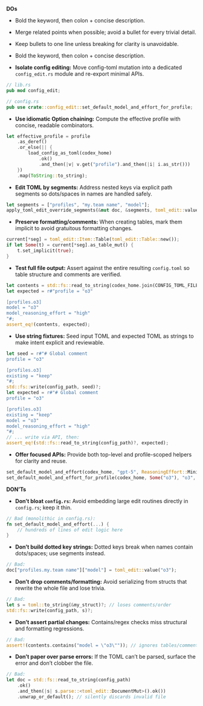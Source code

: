 **DOs**
- Bold the keyword, then colon + concise description.
- Merge related points when possible; avoid a bullet for every trivial detail.
- Keep bullets to one line unless breaking for clarity is unavoidable.

- Bold the keyword, then colon + concise description.

- **Isolate config editing:** Move config-toml mutation into a dedicated `config_edit.rs` module and re-export minimal APIs.
```rust
// lib.rs
pub mod config_edit;

// config.rs
pub use crate::config_edit::set_default_model_and_effort_for_profile;
```

- **Use idiomatic Option chaining:** Compute the effective profile with concise, readable combinators.
```rust
let effective_profile = profile
    .as_deref()
    .or_else(|| {
        load_config_as_toml(codex_home)
            .ok()
            .and_then(|v| v.get("profile").and_then(|i| i.as_str()))
    })
    .map(ToString::to_string);
```

- **Edit TOML by segments:** Address nested keys via explicit path segments so dots/spaces in names are handled safely.
```rust
let segments = ["profiles", "my.team name", "model"];
apply_toml_edit_override_segments(&mut doc, &segments, toml_edit::value("o3"));
```

- **Preserve formatting/comments:** When creating tables, mark them implicit to avoid gratuitous formatting changes.
```rust
current[*seg] = toml_edit::Item::Table(toml_edit::Table::new());
if let Some(t) = current[*seg].as_table_mut() {
    t.set_implicit(true);
}
```

- **Test full file output:** Assert against the entire resulting `config.toml` so table structure and comments are verified.
```rust
let contents = std::fs::read_to_string(codex_home.join(CONFIG_TOML_FILE))?;
let expected = r#"profile = "o3"

[profiles.o3]
model = "o3"
model_reasoning_effort = "high"
"#;
assert_eq!(contents, expected);
```

- **Use string fixtures:** Seed input TOML and expected TOML as strings to make intent explicit and reviewable.
```rust
let seed = r#"# Global comment
profile = "o3"

[profiles.o3]
existing = "keep"
"#;
std::fs::write(config_path, seed)?;
let expected = r#"# Global comment
profile = "o3"

[profiles.o3]
existing = "keep"
model = "o3"
model_reasoning_effort = "high"
"#;
// ... write via API, then:
assert_eq!(std::fs::read_to_string(config_path)?, expected);
```

- **Offer focused APIs:** Provide both top-level and profile-scoped helpers for clarity and reuse.
```rust
set_default_model_and_effort(codex_home, "gpt-5", ReasoningEffort::Minimal)?;
set_default_model_and_effort_for_profile(codex_home, Some("o3"), "o3", ReasoningEffort::High)?;
```

**DON’Ts**
- **Don’t bloat `config.rs`:** Avoid embedding large edit routines directly in `config.rs`; keep it thin.
```rust
// Bad (monolithic in config.rs):
fn set_default_model_and_effort(...) {
    // hundreds of lines of edit logic here
}
```

- **Don’t build dotted key strings:** Dotted keys break when names contain dots/spaces; use segments instead.
```rust
// Bad:
doc["profiles.my.team name"]["model"] = toml_edit::value("o3");
```

- **Don’t drop comments/formatting:** Avoid serializing from structs that rewrite the whole file and lose trivia.
```rust
// Bad:
let s = toml::to_string(&my_struct)?; // loses comments/order
std::fs::write(config_path, s)?;
```

- **Don’t assert partial changes:** Contains/regex checks miss structural and formatting regressions.
```rust
// Bad:
assert!(contents.contains("model = \"o3\"")); // ignores tables/comments
```

- **Don’t paper over parse errors:** If the TOML can’t be parsed, surface the error and don’t clobber the file.
```rust
// Bad:
let doc = std::fs::read_to_string(config_path)
    .ok()
    .and_then(|s| s.parse::<toml_edit::DocumentMut>().ok())
    .unwrap_or_default(); // silently discards invalid file
```